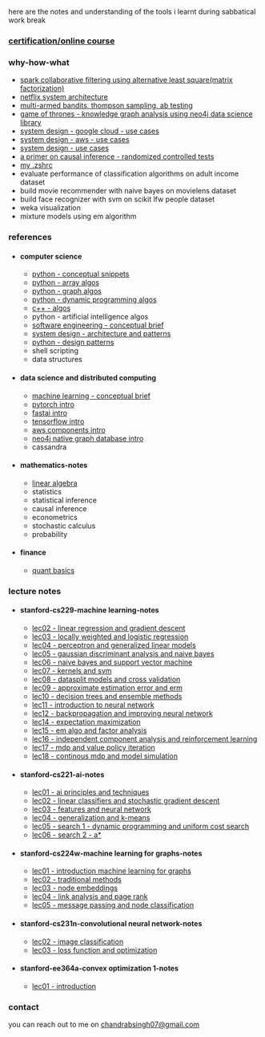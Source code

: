 here are the notes and understanding of the tools i learnt during sabbatical work break
### [certification/online course](certifications/certifications_courses_list.html)

### why-how-what
- [spark collaborative filtering using alternative least square(matrix factorization)](recommenders/als_deep_dive.html)
- [netflix system architecture](system_designs/netflix.html)
- [multi-armed bandits, thompson sampling, ab testing](why_how_what/mab_ts_ab.html)
- [game of thrones - knowledge graph analysis using neo4j data science library](codes/neo4j_graph_datascience.html)
- [system design - google cloud - use cases](system_designs/googlecloud_use_cases.html)
- [system design - aws - use cases](system_designs/aws_usecases.html)
- [system design - use cases](system_designs/general_use_cases.html)
- [a primer on causal inference - randomized controlled tests](maths/causal_inference_learning.html)
- [my .zshrc](codes/my_zshrc.html)
- evaluate performance of classification algorithms on adult income dataset
- build movie recommender with naive bayes on movielens dataset
- build face recognizer with svm on scikit lfw people dataset
- weka visualization
- mixture models using em algorithm

### references

- #### computer science  
  - [python - conceptual snippets](codes/python_faqs.html)  
  - [python - array algos](algos/array_algos.html)
  - [python - graph algos](algos/graph_algos.html)
  - [python - dynamic programming algos](algos/dp_algos.html)
  - [c++ - algos](algos/cpp_algos.html)
  - python - artificial intelligence algos
  - [software engineering - conceptual brief](system_designs/software_engineering_concepts.html)
  - [system design - architecture and patterns](system_designs/design_patterns.html)
  - [python - design patterns](system_designs/design_patterns_python.html)
  - shell scripting
  - data structures

- #### data science and distributed computing
  - [machine learning - conceptual brief](ml_examples/ml_glossary.html)
  - [pytorch intro](pytorch_fastai/01_pytorch_intro.html)
  - [fastai intro](pytorch_fastai/01_fastai_intro.html)
  - [tensorflow intro](pytorch_fastai/01_tensorflow_intro.html)
  - [aws components intro](system_designs/aws_cloud_components.html)
  - [neo4j native graph database intro](codes/neo4j_basics.html)
  - cassandra

- #### mathematics-notes
  - [linear algebra](maths/linear_algebra.html)
  - statistics
  - statistical inference
  - causal inference
  - econometrics
  - stochastic calculus
  - probability

- #### finance
  - [quant basics](finance/quant_basics.html) 

### lecture notes

- #### stanford-cs229-machine learning-notes
  - [lec02 - linear regression and gradient descent](cs229_ml/lec02-LinearReg-GradientDescent.html)
  - [lec03 - locally weighted and logistic regression](cs229_ml/lec03-LocallyWeighted-LogisticRegression.html)
  - [lec04 - perceptron and generalized linear models](cs229_ml/lec04-Perceptron-GLM.html)
  - [lec05 - gaussian discriminant analysis and naive bayes](cs229_ml/lec05-GDA-NaiveBayes.html)
  - [lec06 - naive bayes and support vector machine](cs229_ml/lec06-NaiveBayes-SVM.html)
  - [lec07 - kernels and svm](cs229_ml/Lec07-Kernels-SVM.html)
  - [lec08 - datasplit models and cross validation](cs229_ml/lec08-DataSplits-Models-CrossValidation.html)
  - [lec09 - approximate estimation error and erm](cs229_ml/lec09-Approx-EstimationError-ERM.html)
  - [lec10 - decision trees and ensemble methods](cs229_ml/lec10-DecisionTrees-EnsembleMethods.html)
  - [lec11 - introduction to neural network](cs229_ml/lec11-Intro-NN.html)
  - [lec12 - backpropagation and improving neural network](cs229_ml/lec12-Backpropagation-ImprovingNN.html)
  - [lec14 - expectation maximization](cs229_ml/lec14-Expectation-MaximizationAlgo.html)
  - [lec15 - em algo and factor analysis](cs229_ml/lec15-EMAlgo-FactorAnalysis.html)
  - [lec16 - independent component analysis and reinforcement learning](cs229_ml/lec16-IndependentComponentAnalysis-RL.html)
  - [lec17 - mdp and value policy iteration](cs229_ml/lec17-MDPs-ValuePolicyIteration.html)
  - [lec18 - continous mdp and model simulation](cs229_ml/lec18-continuousMDPs-ModelSimulation.html)

- #### stanford-cs221-ai-notes  
  - [lec01 - ai principles and techniques](cs221_ai/lec01-AI-PrinciplesAndTechniques.html)  
  - [lec02 - linear classifiers and stochastic gradient descent](cs221_ai/lec02-LinearClassifiers-SGD.html)  
  - [lec03 - features and neural network](cs221_ai/lec03-Features-NN.html)  
  - [lec04 - generalization and k-means](cs221_ai/lec04-Generalization-Kmeans.html)  
  - [lec05 - search 1 - dynamic programming and uniform cost search](cs221_ai/lec05-DynamicProg-UniformCostSearch.html)  
  - [lec06 - search 2 - a\*](cs221_ai/lec06-Search2-Astar.html)  

- #### stanford-cs224w-machine learning for graphs-notes  
  - [lec01 - introduction machine learning for graphs](cs224w_ml_graph/lec01_Introduction_MLforGraphs.html)  
  - [lec02 - traditional methods](cs224w_ml_graph/lec02-TraditionalMethods.html)  
  - [lec03 - node embeddings](cs224w_ml_graph/lec03-NodeEmbeddings.html)  
  - [lec04 - link analysis and page rank](cs224w_ml_graph/lec04-linkAnalysis-PageRank.html)  
  - [lec05 - message passing and node classification](cs224w_ml_graph/lec05-MessagePassing-NodeClassification.html)  

- #### stanford-cs231n-convolutional neural network-notes  
  - [lec02 - image classification](cs231n_cnn/lec02-image-classification.html)    
  - [lec03 - loss function and optimization](cs231n_cnn/lec03-lossFun-optimization.html)  

- #### stanford-ee364a-convex optimization 1-notes
  - [lec01 - introduction](ee364a_co1/lec01-Introduction.html)

### contact

you can reach out to me on chandrabsingh07@gmail.com
